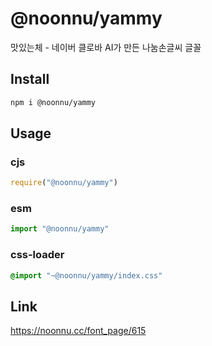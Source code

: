 # @noonnu/yammy
맛있는체 - 네이버 클로바 AI가 만든 나눔손글씨 글꼴

## Install
```sh
npm i @noonnu/yammy
```
## Usage
### cjs
```js
require("@noonnu/yammy")
```
### esm
```js
import "@noonnu/yammy"
```
### css-loader
```css
@import "~@noonnu/yammy/index.css"
```

## Link
https://noonnu.cc/font_page/615